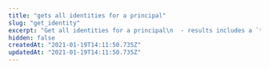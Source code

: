 ```yaml
---
title: "gets all identities for a principal"
slug: "get_identity"
excerpt: "Get all identities for a principal\n  - results includes a `total` property that you can use to check if you need to page\n  - `skip` to specify your entry offset (default is `0`)\n  - `take` to adjust number of entries returned in request (default is `10`)"
hidden: false
createdAt: "2021-01-19T14:11:50.735Z"
updatedAt: "2021-01-19T14:11:50.735Z"
---
```

